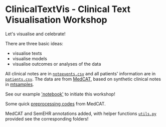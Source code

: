# ClinicalTextVis - Clinical Text Visualisation Workshop

Let's visualise and celebrate!

There are three basic ideas:
* visualise texts
* visualise models
* visualise outcomes or analyses of the data

All clinical notes are in [`noteevents.csv`](https://github.com/knowlab/ClinicalTextVis-Workshop/blob/main/noteevents.csv) and all patients' information are in [`patients.csv`](https://github.com/knowlab/ClinicalTextVis-Workshop/blob/main/patients.csv). The data are from [MedCAT](https://github.com/CogStack/MedCAT), based on synthetic clinical notes in [mtsamples](https://www.mtsamples.com/).

See our example ['notebook'](https://github.com/knowlab/ClinicalTextVis-Workshop/blob/main/clinical_text_data_visualisation.ipynb) to initiate this workshop!

Some quick [preprocessing codes](https://colab.research.google.com/drive/1nQ3H7plYoOyC6MzqxECbm02oxoY6F3ZL#scrollTo=D1mjVdNzcx3L) from MedCAT.

MedCAT and SemEHR annotations added, with helper functions [`utils.py`](https://github.com/knowlab/ClinicalTextVis-Workshop/blob/main/utils.py) provided see the corresponding folders!
